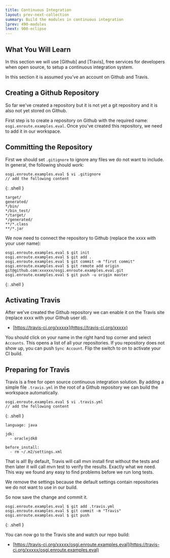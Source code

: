 ```yaml
---
title: Continuous Integration
layout: prev-next-collection
summary: Build the modules in continuous integration
lprev: 490-modules
lnext: 900-eclipse
---
```


## What You Will Learn

In this section we will use [Github] and [Travis], free services for developers
when open source, to setup a continuous integration system.

In this section it is assumed you've an account on Github and Travis.

## Creating a Github Repository

So far we've created a repository but it is not yet a git repository and it is
also not yet stored on Github.

First step is to create a repository on Github with the required name: `osgi.enroute.examples.eval`.
Once you've created this repository, we need to add it in our workspace.

## Committing the Repository

First we should set `.gitignore` to ignore any files we do not want to include. In general, the 
following should work:

	osgi.enroute.examples.eval $ vi .gitignore
	// add the following content
{: .shell }

	target/
	generated/
	*/bin/
	*/bin_test/
	*/target/
	*/generated/
	**/*.class
	**/*.jar

We now need to connect the repository to Github (replace the xxxx with your user name):

	osgi.enroute.examples.eval $ git init
	osgi.enroute.examples.eval $ git add .
	osgi.enroute.examples.eval $ git commit -m "first commit"
	osgi.enroute.examples.eval $ git remote add origin git@github.com:xxxxxx/osgi.enroute.examples.eval.git
	osgi.enroute.examples.eval $ git push -u origin master
{: .shell }


## Activating Travis

After we've created the Github repository we can enable it on the Travis site (replace xxxx with your Github user id).

*	[https://travis-ci.org/xxxxx](https://travis-ci.org/xxxxx)

You should click on your name in the right hand top corner and select `Accounts`. This
opens a list of all your repositories. If you repository does not show up, you can push
`Sync Account`. Flip the switch to on to activate your CI build.

## Preparing for Travis

Travis is a free for open source continuous integration solution. By adding a simple
file `.travis.yml` in the root of a Github repository we can build the workspace
automatically.

	osgi.enroute.examples.eval $ vi .travis.yml
	// add the following content
{: .shell }

	language: java
	
	jdk:
	  - oraclejdk8
	
	before_install:
	  - rm ~/.m2/settings.xml

That is all! By default, Travis will call mvn install first without the tests and then
later it will call mvn test to verify the results. Exactly what we need. This way
we found any easy to find problems before we run long tests. 

We remove the settings because the default settings contain repositories we do not want
to use in our build.

So now save the change and commit it.

	osgi.enroute.examples.eval $ git add .travis.yml
	osgi.enroute.examples.eval $ git commit -m "Travis"
	osgi.enroute.examples.eval $ git push
{: .shell }

You can now go to the Travis site and watch our repo build:

*	[https://travis-ci.org/xxxxx/osgi.enroute.examples.eval](https://travis-ci.org/xxxxx/osgi.enroute.examples.eval)



